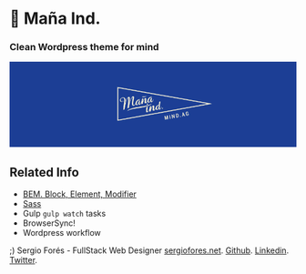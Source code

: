 :sparkling_heart: Maña Ind.
==============================

### Clean Wordpress theme for mind

![Screenshot](./screenshot.png)

## Related Info
* [BEM. Block, Element, Modifier](https://bem.info/method/)
* [Sass](http://sass-lang.com/)
* Gulp `gulp watch` tasks
* BrowserSync!
* Wordpress workflow

;)
Sergio Forés - FullStack Web Designer
[sergiofores.net](http://sergiofores.net).
[Github](https://github.com/t0t/).
[Linkedin](https://www.linkedin.com/in/sergiofores/).
[Twitter](https://twitter.com/t0tinspire/).
